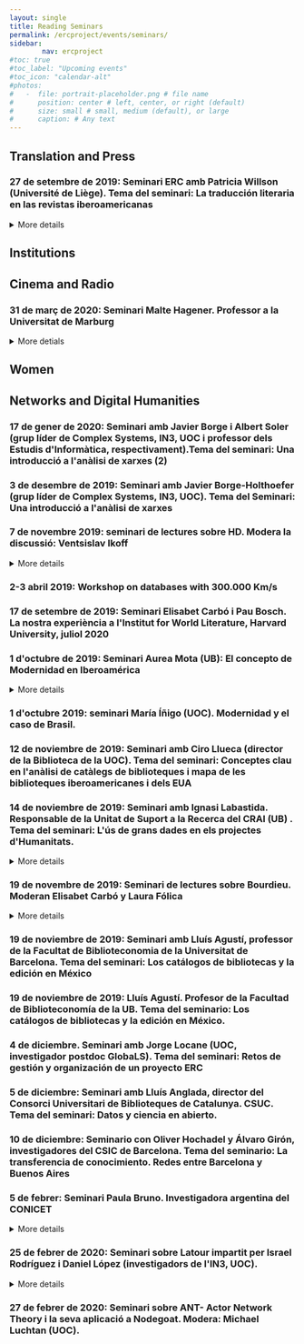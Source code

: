 ```yaml
---
layout: single
title: Reading Seminars
permalink: /ercproject/events/seminars/
sidebar:
        nav: ercproject
#toc: true
#toc_label: "Upcoming events"
#toc_icon: "calendar-alt"
#photos:
#   -  file: portrait-placeholder.png # file name
#      position: center # left, center, or right (default)
#      size: small # small, medium (default), or large
#      caption: # Any text
---
```

## Translation and Press

### 27 de setembre de 2019: Seminari ERC amb Patricia Willson (Université de Liège). Tema del seminari: La traducción literaria en las revistas iberoamericanas

<details>
<summary>More details</summary>
{{ "**Textos en discussió:**  

Walkowitz, Rebeca. 2015. Born Translated. The Contemporary Novel in an Age of World Literature. New York: Columbia University Press, pp.1-48.

Willson, Patricia. 2013. “La traducción y sus discursos. Apuntes sobre la historia de la traductología”. Ex-Libris 2, pp. 82-95.

Bionota: Patricia Willson es doctora en letras por la Universidad de Buenos Aires y traductora por el IES en Lenguas Vivas. Es autora de La constelación del Sur. Traductores y traducciones en la literatura argentina del siglo XX (Siglo XXI Editores, 2004, 2017) y de Página impar. Textos sobre la traducción en Argentina: conceptos, historia, figuras (EThos, 2019). Es coeditora de Impliciter/Expliciter. L’intervention du traducteur (Presses universitaires de Liège, 2018) y de Traductores y traducciones en la historia cultural de América Latina (UNAM, 2011). Ha traducido, entre otros autores, a Roland Barthes, Paul Ricœur, Gustave Flaubert, Jean-Paul Sartre, Richard Rorty, Mary Shelley, Mark Twain, H.P. Lovecraft, Jack London. Actualmente enseña en la Universidad de Liège y dirige la Carrera de Especialización en Traducción Literaria de la Facultad de Filosofía y Letras de la Universidad de Buenos Aires. Es miembro fundador de la Asociación Latinoamericana de Estudios de Traducción e Interpretación (ALAETI) y de la Asociación Internacional de Estudios de Traducción e Interculturales (IATIS)." | markdownify }}
</details>

## Institutions

## Cinema and Radio

###	31 de març de 2020: Seminari Malte Hagener. Professor a la Universitat de Marburg
<details>
<summary>More detials</summary> {{ "
Bionota: Malte Hagener is a professor in media studies with a focus on the history, aesthetics and theory of film at Philipps University Marburg. He directs the DFG-funded project media/rep/ - an open access repository in media studies. He is a co-founder of  Necs – European Network for Cinema and Media Studies as well as member of the editorial board of the peer-reviewed OA-journal Necsus – European Journal of Media Studies.
" }}</details>

## Women

## Networks and Digital Humanities

###	17 de gener de 2020: Seminari amb Javier Borge i Albert Soler (grup líder de Complex Systems, IN3, UOC i professor dels Estudis d'Informàtica, respectivament).Tema del seminari: Una introducció a l'anàlisi de xarxes (2)

###	3 de desembre de 2019: Seminari amb Javier Borge-Holthoefer (grup líder de Complex Systems, IN3, UOC). Tema del Seminari: Una introducció a l'anàlisi de xarxes

###	7 de novembre 2019: seminari de lectures sobre HD. Modera la discussió: Ventsislav Ikoff

<details>
<summary>More details</summary>{{ "
Textos en discussió:

Jockers, M. 2013. Macroanalysis. Digital Methods and Literary History. University of Illinois Press.

Moretti, F. 2007. Graphs, Maps, Trees : Abstract Models for Literary History. London/New York: Verso.

Hitchcock, T. 2013.‘Confronting the Digital: Or How Academic History Writing Lost the Plot’. Cultural and Social History 10 (1): 9–23

Verbruggen, C. 2007. ‘Literary Strategy during Flander's Golden Decades: Combining Social Network Analysis and Prosopography’. In Prosopography Approaches and Applications : A Handbook, edited by K. S. B. Keats-Rohan, 579–601.

Fraiberger, S. et al. 2018. ‘Quantifying Reputation and Success in Art’. Science 362 (6416): 825–829.

Lansdall-Welfare, T. et al. 2017. ‘Content Analysis of 150 Years of British Periodicals’. Proceedings of the National Academy of Sciences of the United States of America 114 (4): E457–465.

Michel, J. B. et al. 2011. ‘Quantitative Analysis of Culture Using Millions of Digitized Books’. Science 331 (6014): 176–182.
" | markdownify }}</details>

### 2-3 abril 2019: Workshop on databases with 300.000 Km/s


### 17 de setembre de 2019: Seminari Elisabet Carbó i Pau Bosch. La nostra experiència a l'Institut for World Literature, Harvard University, juliol 2020



###	1 d'octubre de 2019: Seminari Aurea Mota (UB): El concepto de Modernidad en Iberoamérica

<details>
<summary>More details</summary>{{
"Textos en discussió:

Mota Aurea. 2015. “The American Divergence, the Modern Western”. African, American and European Trajectories of Modernity: Past Oppression, Future Justice?. Edited by Peter Wagner. Edinburgh University Press, pp. 21-41.

Delanty, Gerard. 2016. “A transnational world?:The implications of transnationalism for comparative historical sociology”. Social Imaginaries, 2 (2). pp. 17-33. ISSN 2393-2503

Wagner, Peter. 2016. “World-Sociology: An Outline”. Social Imaginaries 2.2. pp. 87-104."
 | markdownify }}</details>

###	1 d'octubre 2019: seminari María Íñigo (UOC). Modernidad y el caso de Brasil.

###	12 de noviembre de 2019: Seminari amb Ciro Llueca (director de la Biblioteca de la UOC). Tema del seminari: Conceptes clau en l'anàlisi de catàlegs de biblioteques i mapa de les biblioteques iberoamericanes i dels EUA

###	14 de noviembre de 2019: Seminari amb Ignasi Labastida. Responsable de la Unitat de Suport a la Recerca del CRAI (UB) . Tema del seminari: L'ús de grans dades en els projectes d'Humanitats.

<details>
<summary>More details</summary> {{ "
Bionota: Ignasi Labastida i Juan (1970) és un investigador i activista del coneixement lliure català. Es doctorà en Física a la Universitat de Barcelona i és responsable de la Unitat de Suport a la Recerca del CRAI de la mateixa universitat, on dirigeix l'Oficina de Difusió del Coneixement. Des de l'any 2003 va liderar el projecte Creative Commons a Catalunya i Espanya. Ha promocionat i contribuït en la creació de material de formació sobre ciència oberta. Des del març de 2019 presideix la Junta de SPARC Europe.
"  | markdownify }}</details>

###	19 de novembre de 2019: Seminari de lectures sobre Bourdieu. Moderan Elisabet Carbó y Laura Fólica
<details>
<summary>More details</summary> {{ "
Textos en discussió:

Bourdieu, Pierre. 1984. “Part I: The Field of Cultural Production, Chapter 1. The Market of Symbolic Goods. The Field of Cultural Production: Essays on Art and Literature. Columbia University Press, pp. 1-34.

Sánchez Prado, Ignacio M. (ed.). 2018.  Pierre Bourdieu in Hispanic Literature and Culture. Palgrave McMillan.
"  | markdownify }}</details>

###	19 de noviembre de 2019: Seminari amb Lluís Agustí, professor de la Facultat de Biblioteconomia de la Universitat de Barcelona. Tema del seminari: Los catálogos de bibliotecas y la edición en México

### 19 de noviembre de 2019:  Lluís Agustí. Profesor de la Facultad de Biblioteconomía de la UB.  Tema del seminario: Los catálogos de bibliotecas y la edición en México.

###	4 de diciembre. Seminari amb Jorge Locane (UOC, investigador postdoc GlobaLS). Tema del seminari: Retos de gestión y organización de un proyecto ERC

###	5 de diciembre: Seminari amb Lluís Anglada, director del Consorci Universitari de Biblioteques de Catalunya. CSUC. Tema del seminari: Datos y ciencia en abierto.

###	10 de diciembre: Seminario con Oliver Hochadel y Álvaro Girón, investigadores del CSIC de Barcelona.  Tema del seminario: La transferencia de conocimiento. Redes entre Barcelona y Buenos Aires

###	5 de febrer:  Seminari Paula Bruno. Investigadora argentina del CONICET
<details>
<summary>More details</summary> {{ "
Bionota: Paula Bruno (Buenos Aires, Argentina, 1975) es Doctora en Historia por la Facultad de Filosofía y Letras de la Universidad de Buenos Aires y Profesora en Enseñanza Media y Superior en Historia por la misma facultad. Es, además, Magíster en Investigación Histórica por la Universidad de San Andrés. Actualmente es investigadora del Consejo Nacional de Investigaciones Científicas y Técnicas (CONICET). Dirige el Departamento de Estudios Históricos y Sociales de la Universidad Torcuato Di Tella (UTDT), donde es Profesora Investigadora Asociada. Es fundadora y Directora Académica de la Red de Estudios Biográficos de América Latina (REBAL). Ha sido investigadora visitante en múltiples casas de estudio y recibió becas individuales y financiamientos para desarrollar proyectos de investigación individuales y grupales de diferentes agencias estatales, fundaciones y centros de I+D de distintos países (Argentina, Estados Unidos, México, España, Italia, Alemania y Francia).
"  | markdownify }}</details>

###	25 de febrer de 2020: Seminari sobre Latour impartit per Israel Rodríguez i Daniel López (investigadors de l'IN3, UOC).
<details>
<summary>More details</summary>{{ "
Textos en discussió:

Latour, Bruno. 2004. “On the Difficulty of Being an ANT: An Interlude in the Form of a Dialog”. The Social Study of Information and Communication Study, edited by C. Avgerou, C. Ciborra, and F.F. Land, Oxford University Press, pp. 62-76.  

Latour, Bruno. 2007. Reassembling the Social. An Introduction to Actor-Network-Theory. Oxford University Press
" }}</details>

###	27 de febrer de 2020: Seminari sobre ANT- Actor Network Theory i la seva aplicació a Nodegoat. Modera: Michael Luchtan (UOC).
